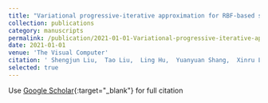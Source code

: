 ```yaml
---
title: "Variational progressive-iterative approximation for RBF-based surface reconstruction"
collection: publications
category: manuscripts
permalink: /publication/2021-01-01-Variational-progressive-iterative-approximation-for-RBF-based-surface-reconstruction
date: 2021-01-01
venue: 'The Visual Computer'
citation: ' Shengjun Liu,  Tao Liu,  Ling Hu,  Yuanyuan Shang,  Xinru Liu, &quot;Variational progressive-iterative approximation for RBF-based surface reconstruction.&quot; The Visual Computer, 2021.'
selected: true 
---
```

Use [Google Scholar](https://scholar.google.com/scholar?q=Variational+progressive+iterative+approximation+for+RBF+based+surface+reconstruction){:target="_blank"} for full citation